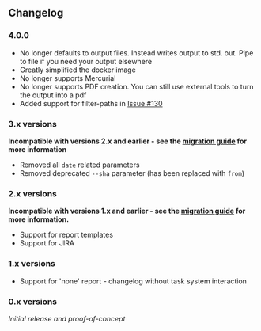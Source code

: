 ## Changelog

### 4.0.0

* No longer defaults to output files. Instead writes output to std. out. Pipe to file if you need your output elsewhere
* Greatly simplified the docker image
* No longer supports Mercurial
* No longer supports PDF creation. You can still use external tools to turn the output into a pdf
* Added support for filter-paths in [Issue #130](https://github.com/Praqma/Praqmatic-Automated-Changelog/issues/130)

### 3.x versions

**Incompatible with versions 2.x and earlier - see the [migration guide](docs/Migrating_2.X.X_to_3.X.X.md) for more information**

* Removed all `date` related parameters
* Removed deprecated `--sha` parameter (has been replaced with `from`)

### 2.x versions

**Incompatible with versions 1.x and earlier - see the [migration guide](docs/Migrating_1.X.X_to_2.X.X.md) for more information.**

* Support for report templates
* Support for JIRA

### 1.x versions

* Support for 'none' report - changelog without task system interaction

### 0.x versions

_Initial release and proof-of-concept_
